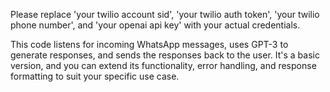 Please replace 'your twilio account sid', 'your twilio auth token', 'your twilio phone number', and 'your openai api key' with your actual credentials.

This code listens for incoming WhatsApp messages, uses GPT-3 to generate responses, and sends the responses back to the user. It's a basic version, and you can extend its functionality, error handling, and response formatting to suit your specific use case.
